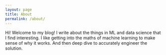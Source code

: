 ```yaml
---
layout: page
title: About
permalink: /about/
---
```

Hi! Welcome to my blog!
I write about the things in ML and data science that I find interesting.
I like getting into the maths of machine learning to make sense of why it works. And then deep dive to accurately engineer the solution.
